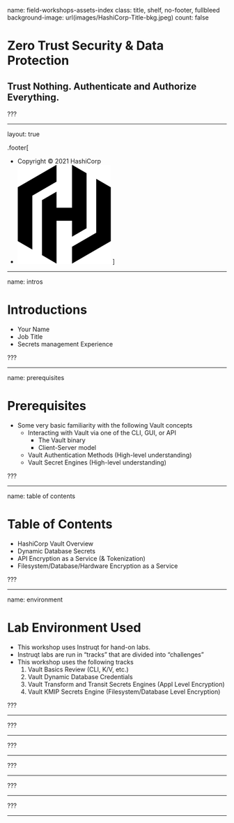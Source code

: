 name: field-workshops-assets-index
class: title, shelf, no-footer, fullbleed
background-image: url(images/HashiCorp-Title-bkg.jpeg)
count: false

# Zero Trust Security & Data Protection
## Trust Nothing. Authenticate and Authorize Everything.

???

---
layout: true

.footer[
- Copyright © 2021 HashiCorp
- ![:scale 100%](images/HashiCorp_Icon_Black.svg)
]

---
name: intros
# Introductions

- Your Name
- Job Title
- Secrets management Experience

???

---
name: prerequisites
# Prerequisites

- Some very basic familiarity with the following Vault concepts
  - Interacting with Vault via one of the CLI, GUI, or API
      - The Vault binary
      - Client-Server model
  - Vault Authentication Methods (High-level understanding)
  - Vault Secret Engines (High-level understanding)

???

---
name: table of contents
# Table of Contents
* HashiCorp Vault Overview
* Dynamic Database Secrets
* API Encryption as a Service (& Tokenization)
* Filesystem/Database/Hardware Encryption as a Service

???

---
name: environment
# Lab Environment Used
* This workshop uses Instruqt for hand-on labs.
* Instruqt labs are run in “tracks” that are divided into “challenges”
* This workshop uses the following tracks
  1. Vault Basics Review (CLI, K/V, etc.)
  1. Vault Dynamic Database Credentials
  1. Vault Transform and Transit Secrets Engines (Appl Level Encryption)
  1. Vault KMIP Secrets Engine (Filesystem/Database Level Encryption)


???

---

???

---

???

---

???

---

???

---

???

---